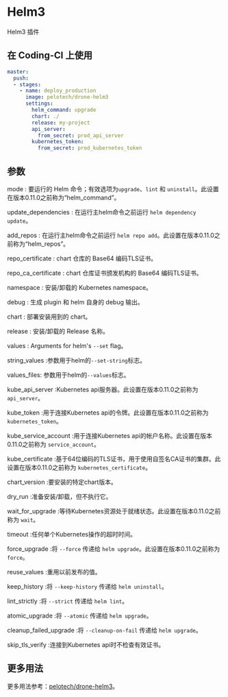 # Helm3

Helm3 插件

## 在 Coding-CI 上使用

```yml
master:
  push:
  - stages:
    - name: deploy_production
      image: pelotech/drone-helm3
      settings:
        helm_command: upgrade
        chart: ./
        release: my-project
        api_server:
          from_secret: prod_api_server
        kubernetes_token:
          from_secret: prod_kubernetes_token

```

## 参数

mode
: 要运行的 Helm 命令；有效选项为`upgrade`、`lint` 和 `uninstall`。此设置在版本0.11.0之前称为“helm_command”。

update_dependencies
: 在运行主helm命令之前运行 `helm dependency update`。

add_repos
: 在运行主helm命令之前运行 `helm repo add`。此设置在版本0.11.0之前称为“helm_repos”。

repo_certificate
: chart 仓库的 Base64 编码TLS证书。

repo_ca_certificate
: chart 仓库证书颁发机构的 Base64 编码TLS证书。

namespace
: 安装/卸载的 Kubernetes namespace。

debug
: 生成 plugin 和 helm 自身的 debug 输出。

chart
: 部署安装用到的 chart。

release
: 安装/卸载的 Release 名称。

values
: Arguments for helm's `--set` flag。

string_values
:参数用于helm的`--set-string`标志。

values_files:
参数用于helm的`--values`标志。

kube_api_server
:Kubernetes api服务器。此设置在版本0.11.0之前称为 `api_server`。

kube_token
:用于连接Kubernetes api的令牌。此设置在版本0.11.0之前称为 `kubernetes_token`。

kube_service_account
:用于连接Kubernetes api的帐户名称。此设置在版本0.11.0之前称为 `service_account`。

kube_certificate
:基于64位编码的TLS证书，用于使用自签名CA证书的集群。此设置在版本0.11.0之前称为 `kubernetes_certificate`。

chart_version
:要安装的特定chart版本。

dry_run
:准备安装/卸载，但不执行它。

wait_for_upgrade
:等待Kubernetes资源处于就绪状态。此设置在版本0.11.0之前称为 `wait`。

timeout
:任何单个Kubernetes操作的超时时间。

force_upgrade
:将 `--force` 传递给 `helm upgrade`。此设置在版本0.11.0之前称为 `force`。

reuse_values
:重用以前发布的值。

keep_history
:将 `--keep-history` 传递给 `helm uninstall`。

lint_strictly
:将 `--strict` 传递给 `helm lint`。

atomic_upgrade
:将 `--atomic` 传递给 `helm upgrade`。

cleanup_failed_upgrade
:将 `--cleanup-on-fail` 传递给 `helm upgrade`。

skip_tls_verify
:连接到Kubernetes api时不检查有效证书。

## 更多用法

更多用法参考：[pelotech/drone-helm3](https://github.com/pelotech/drone-helm3)。

